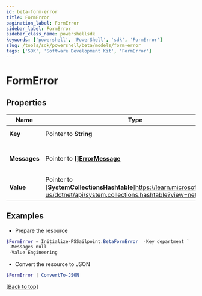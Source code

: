 ```yaml
---
id: beta-form-error
title: FormError
pagination_label: FormError
sidebar_label: FormError
sidebar_class_name: powershellsdk
keywords: ['powershell', 'PowerShell', 'sdk', 'FormError'] 
slug: /tools/sdk/powershell/beta/models/form-error
tags: ['SDK', 'Software Development Kit', 'FormError']
---
```



# FormError

## Properties

Name | Type | Description | Notes
------------ | ------------- | ------------- | -------------
**Key** |  Pointer to **String** | Key is the technical key | [optional] 
**Messages** |  Pointer to [**[]ErrorMessage**](error-message) | Messages is a list of web.ErrorMessage items | [optional] 
**Value** |  Pointer to [**SystemCollectionsHashtable**]https://learn.microsoft.com/en-us/dotnet/api/system.collections.hashtable?view=net-9.0 | Value is the value associated with a Key | [optional] 

## Examples

- Prepare the resource
```powershell
$FormError = Initialize-PSSailpoint.BetaFormError  -Key department `
 -Messages null `
 -Value Engineering
```

- Convert the resource to JSON
```powershell
$FormError | ConvertTo-JSON
```


[[Back to top]](#) 

